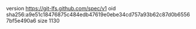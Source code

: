 version https://git-lfs.github.com/spec/v1
oid sha256:a9e51c18476875c484edb47619e0ebe34cd757a93b62c87d0b65567bf5e490a6
size 1130
